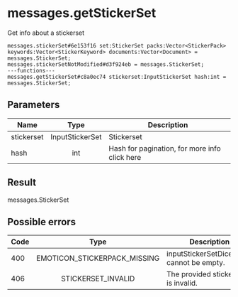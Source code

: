 # messages.getStickerSet
Get info about a stickerset

```
messages.stickerSet#6e153f16 set:StickerSet packs:Vector<StickerPack> keywords:Vector<StickerKeyword> documents:Vector<Document> = messages.StickerSet;
messages.stickerSetNotModified#d3f924eb = messages.StickerSet;
---functions---
messages.getStickerSet#c8a0ec74 stickerset:InputStickerSet hash:int = messages.StickerSet;
```

## Parameters
| Name | Type | Description |
| ---- | :----: | ----------- |
| stickerset | InputStickerSet | Stickerset |
| hash | int | Hash for pagination, for more info click here |


## Result
messages.StickerSet

## Possible errors
| Code | Type | Description |
| ---- | :----: | ----------- |
| 400 | EMOTICON_STICKERPACK_MISSING | inputStickerSetDice.emoji cannot be empty. |
| 406 | STICKERSET_INVALID | The provided sticker set is invalid. |

